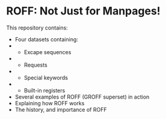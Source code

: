 # ROFF: Not Just for Manpages!

This repository contains:

- Four datasets containing:
- - Excape sequences
- - Requests
- - Special keywords
- - Built-in registers
- Several examples of ROFF (GROFF superset) in action
- Explaining how ROFF works
- The history, and importance of ROFF


